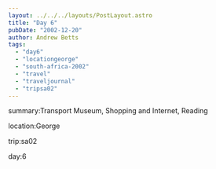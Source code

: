 ```yaml
---
layout: ../../../layouts/PostLayout.astro
title: "Day 6"
pubDate: "2002-12-20"
author: Andrew Betts
tags: 
  - "day6"
  - "locationgeorge"
  - "south-africa-2002"
  - "travel"
  - "traveljournal"
  - "tripsa02"
---
```


summary:Transport Museum, Shopping and Internet, Reading

location:George

trip:sa02

day:6

